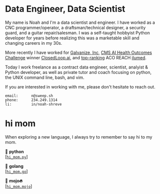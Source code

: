 # Data Engineer, Data Scientist

My name is Noah and I'm a data scientist and engineer. I have worked as a CNC programmer/operator, a draftsman/technical designer, a security guard, and a guitar repair/salesman. I was a self-taught hobbyist Python developer for years before realizing this was a marketable skill and changing careers in my 30s.

More recently I have worked for [Galvanize, Inc](https://www.galvanize.com/), [CMS AI Health Outcomes Challenge](https://www.cms.gov/newsroom/press-releases/cms-selects-winner-and-runner-artificial-intelligence-health-outcomes-challenge) winner [ClosedLoop.ai](https://www.closedloop.ai/), and [top-ranking](https://www.cms.gov/newsroom/press-releases/cms-selects-winner-and-runner-artificial-intelligence-health-outcomes-challenge) ACO REACH [ilumed](https://ilumed.com).

Today I work freelance as a contract data engineer, scientist, analyist & Python developer, as well as private tutor and coach focusing on python, the UNIX command line, bash, and vim.


If you are interested in working with me, please don't hesitate to reach out.

    email:      n@sweep.sh
    phone:      234.249.1314
    li:         in/noah-shreve


# hi mom

When exploring a new language, I always try to remember to say hi to my mom.

👋 **python**  
[[`hi_mom.py`](https://gist.github.com/n-sweep/00abe41a87d62aba5d290dbad730f4c4)]

👋 **golang**  
[[`hi_mom.go`](https://github.com/n-sweep/learning_golang/blob/main/hello_world/hi_mom.go)]

👋 **mojo🔥**  
[[`hi_mom.mojo`](https://github.com/n-sweep/learning_mojo/blob/main/hello_world/hi_mom.mojo)]
